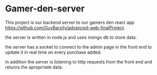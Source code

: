 # Gamer-den-server

This project is our backend server to our gamers den react app https://github.com/GuyBarzily/advanced-web-finalProject.

the server is written in node.js and uses mongo db to store data.

the server has a socket to connect to the admin page in the front end to update it in real time on every purchase added.

in addition the server is listening to http requests from the front end and returns the aproprriate data.
